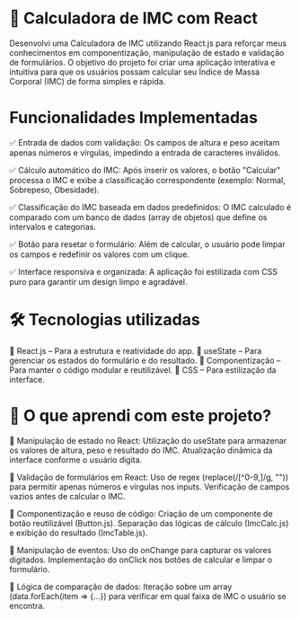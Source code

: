 # 🚀 Calculadora de IMC com React

Desenvolvi uma Calculadora de IMC utilizando React.js para reforçar meus conhecimentos em componentização, manipulação de estado e validação de formulários. O objetivo do projeto foi criar uma aplicação interativa e intuitiva para que os usuários possam calcular seu Índice de Massa Corporal (IMC) de forma simples e rápida.
 
# Funcionalidades Implementadas
✅ Entrada de dados com validação:
Os campos de altura e peso aceitam apenas números e vírgulas, impedindo a entrada de caracteres inválidos.

✅ Cálculo automático do IMC:
Após inserir os valores, o botão "Calcular" processa o IMC e exibe a classificação correspondente (exemplo: Normal, Sobrepeso, Obesidade).

✅ Classificação do IMC baseada em dados predefinidos:
O IMC calculado é comparado com um banco de dados (array de objetos) que define os intervalos e categorias.

✅ Botão para resetar o formulário:
Além de calcular, o usuário pode limpar os campos e redefinir os valores com um clique.

✅ Interface responsiva e organizada:
A aplicação foi estilizada com CSS puro para garantir um design limpo e agradável.

# 🛠 Tecnologias utilizadas

🔹 React.js – Para a estrutura e reatividade do app.
🔹 useState – Para gerenciar os estados do formulário e do resultado.
🔹 Componentização – Para manter o código modular e reutilizável.
🔹 CSS – Para estilização da interface.

# 📌 O que aprendi com este projeto?
🚀 Manipulação de estado no React:
Utilização do useState para armazenar os valores de altura, peso e resultado do IMC.
Atualização dinâmica da interface conforme o usuário digita.

🚀 Validação de formulários em React:
Uso de regex (replace(/[^0-9,]/g, "")) para permitir apenas números e vírgulas nos inputs.
Verificação de campos vazios antes de calcular o IMC.

🚀 Componentização e reuso de código:
Criação de um componente de botão reutilizável (Button.js).
Separação das lógicas de cálculo (ImcCalc.js) e exibição do resultado (ImcTable.js).

🚀 Manipulação de eventos:
Uso do onChange para capturar os valores digitados.
Implementação do onClick nos botões de calcular e limpar o formulário.

🚀 Lógica de comparação de dados:
Iteração sobre um array (data.forEach(item => {...}) para verificar em qual faixa de IMC o usuário se encontra.
